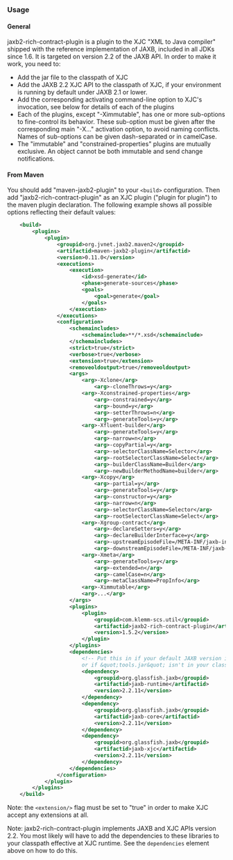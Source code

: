 ###  Usage

####  General

jaxb2-rich-contract-plugin is a plugin to the XJC "XML to Java compiler" shipped with the reference implementation of JAXB, included in all JDKs since 1.6. It is targeted on version 2.2 of the JAXB API. In order to make it work, you need to:

* Add the jar file to the classpath of XJC
* Add the JAXB 2.2 XJC API to the classpath of XJC, if your environment is running by default under JAXB 2.1 or lower.
* Add the corresponding activating command-line option to XJC's invocation, see below for details of each of the plugins
* Each of the plugins, except "-Ximmutable", has one or more sub-options to fine-control its behavior. These sub-option must be given after the corresponding main "-X..." activation option, to avoid naming conflicts. Names of sub-options can be given dash-separated or in camelCase.
* The "immutable" and "constrained-properties" plugins are mutually exclusive. An object cannot be both immutable and send change notifications.

####  From Maven

You should add "maven-jaxb2-plugin" to your `<build>` configuration. Then add "jaxb2-rich-contract-plugin" as an XJC plugin ("plugin for plugin") to the maven plugin declaration. The following example shows all possible options reflecting their default values:

``` xml
    <build>
        <plugins>
            <plugin>
                <groupid>org.jvnet.jaxb2.maven2</groupid>
                <artifactid>maven-jaxb2-plugin</artifactid>
                <version>0.11.0</version>
                <executions>
                    <execution>
                        <id>xsd-generate</id>
                        <phase>generate-sources</phase>
                        <goals>
                            <goal>generate</goal>
                        </goals>
                    </execution>
                </executions>
                <configuration>
                    <schemaincludes>
                        <schemainclude>**/*.xsd</schemainclude>
                    </schemaincludes>
                    <strict>true</strict>
                    <verbose>true</verbose>
                    <extension>true</extension>
                    <removeoldoutput>true</removeoldoutput>
                    <args>
                        <arg>-Xclone</arg>
                            <arg>-cloneThrows=y</arg>
                        <arg>-Xconstrained-properties</arg>
                            <arg>-constrained=y</arg>
                            <arg>-bound=y</arg>
                            <arg>-setterThrows=n</arg>
                            <arg>-generateTools=y</arg>
                        <arg>-Xfluent-builder</arg>
                            <arg>-generateTools=y</arg>
                            <arg>-narrow=n</arg>
                            <arg>-copyPartial=y</arg>
                            <arg>-selectorClassName=Selector</arg>
                            <arg>-rootSelectorClassName=Select</arg>
                            <arg>-builderClassName=Builder</arg>
                            <arg>-newBuilderMethodName=builder</arg>
                        <arg>-Xcopy</arg>
                            <arg>-partial=y</arg>
                            <arg>-generateTools=y</arg>
                            <arg>-constructor=y</arg>
                            <arg>-narrow=n</arg>
                            <arg>-selectorClassName=Selector</arg>
                            <arg>-rootSelectorClassName=Select</arg>
                        <arg>-Xgroup-contract</arg>
                            <arg>-declareSetters=y</arg>
                            <arg>-declareBuilderInterface=y</arg>
                            <arg>-upstreamEpisodeFile=/META-INF/jaxb-interfaces.episode</arg>
                            <arg>-downstreamEpisodeFile=/META-INF/jaxb-interfaces.episode</arg>
                        <arg>-Xmeta</arg>
                            <arg>-generateTools=y</arg>
                            <arg>-extended=n</arg>
                            <arg>-camelCase=n</arg>
                            <arg>-metaClassName=PropInfo</arg>
                        <arg>-Ximmutable</arg>
                        <arg>...</arg>
                    </args>
                    <plugins>
                        <plugin>
                            <groupid>com.klemm-scs.util</groupid>
                            <artifactid>jaxb2-rich-contract-plugin</artifactid>
                            <version>1.5.2</version>
                        </plugin>
                    </plugins>
                    <dependencies>
                        <!-- Put this in if your default JAXB version is 2.1 or lower,
                        or if &quot;tools.jar&quot; isn't in your classpath -->
                        <dependency>
                            <groupid>org.glassfish.jaxb</groupid>
                            <artifactid>jaxb-runtime</artifactid>
                            <version>2.2.11</version>
                        </dependency>
                        <dependency>
                            <groupid>org.glassfish.jaxb</groupid>
                            <artifactid>jaxb-core</artifactid>
                            <version>2.2.11</version>
                        </dependency>
                        <dependency>
                            <groupid>org.glassfish.jaxb</groupid>
                            <artifactid>jaxb-xjc</artifactid>
                            <version>2.2.11</version>
                        </dependency>
                    </dependencies>
                </configuration>
            </plugin>
        </plugins>
    </build>
```
Note: the `<extension/>` flag must be set to "true" in order to make XJC accept any extensions at all.

Note: jaxb2-rich-contract-plugin implements JAXB and XJC APIs version 2.2. You most likely will have to add the dependencies to these libraries to your classpath effective at XJC runtime. See the `dependencies` element above on how to do this.

